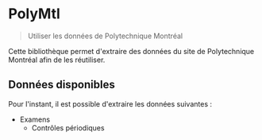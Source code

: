 # PolyMtl
> Utiliser les données de Polytechnique Montréal

Cette bibliothèque permet d'extraire des données du site de Polytechnique Montréal afin de les réutiliser.

## Données disponibles

Pour l'instant, il est possible d'extraire les données suivantes :

- Examens
  - Contrôles périodiques